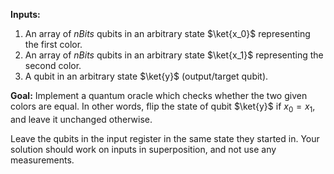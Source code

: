 **Inputs:**

1. An array of $nBits$ qubits in an arbitrary state $\ket{x_0}$ representing the first color.
2. An array of $nBits$ qubits in an arbitrary state $\ket{x_1}$ representing the second color.
3. A qubit in an arbitrary state $\ket{y}$ (output/target qubit).

**Goal:**
Implement a quantum oracle which checks whether the two given colors are equal.
In other words, flip the state of qubit $\ket{y}$ if $x_0 = x_1$, and leave it unchanged otherwise.
    
Leave the qubits in the input register in the same state they started in.
Your solution should work on inputs in superposition, and not use any measurements.